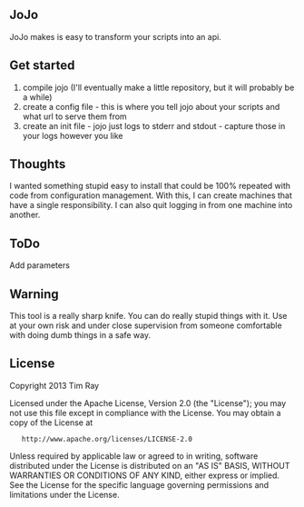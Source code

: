## JoJo

JoJo makes is easy to transform your scripts into an api.

## Get started

1. compile jojo (I'll eventually make a little repository, but it will probably be a while)
2. create a config file - this is where you tell jojo about your scripts and what url to serve them from
3. create an init file - jojo just logs to stderr and stdout - capture those in your logs however you like

## Thoughts

I wanted something stupid easy to install that could be 100% repeated with code from configuration management. 
With this, I can create machines that have a single responsibility.  I can also quit logging in from one 
machine into another.

## ToDo

Add parameters

## Warning

This tool is a really sharp knife.  You can do really stupid things with it.  Use at your own risk and under 
close supervision from someone comfortable with doing dumb things in a safe way.

## License
   Copyright 2013 Tim Ray

   Licensed under the Apache License, Version 2.0 (the "License");
   you may not use this file except in compliance with the License.
   You may obtain a copy of the License at

       http://www.apache.org/licenses/LICENSE-2.0

   Unless required by applicable law or agreed to in writing, software
   distributed under the License is distributed on an "AS IS" BASIS,
   WITHOUT WARRANTIES OR CONDITIONS OF ANY KIND, either express or implied.
   See the License for the specific language governing permissions and
   limitations under the License.
